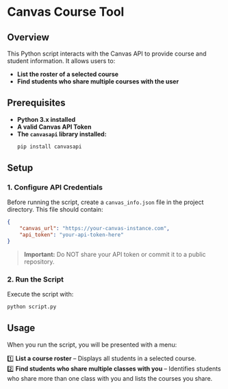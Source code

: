 # Canvas Course Tool

## Overview
This Python script interacts with the Canvas API to provide course and student information. It allows users to:

- **List the roster of a selected course**
- **Find students who share multiple courses with the user**

## Prerequisites
- **Python 3.x installed**
- **A valid Canvas API Token**
- **The `canvasapi` library installed:**
  ```sh
  pip install canvasapi
  ```

## Setup
### 1. Configure API Credentials
Before running the script, create a `canvas_info.json` file in the project directory. This file should contain:
```json
{
    "canvas_url": "https://your-canvas-instance.com",
    "api_token": "your-api-token-here"
}
```
> **Important:** Do NOT share your API token or commit it to a public repository.

### 2. Run the Script
Execute the script with:
```sh
python script.py
```

## Usage
When you run the script, you will be presented with a menu:

1️⃣ **List a course roster** – Displays all students in a selected course.  
2️⃣ **Find students who share multiple classes with you** – Identifies students who share more than one class with you and lists the courses you share.

